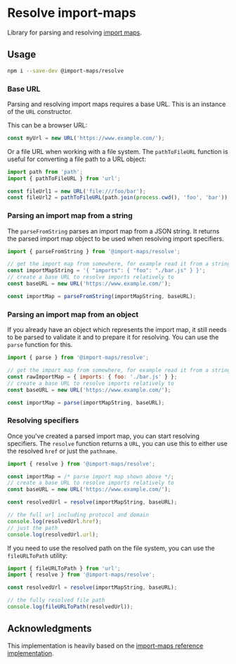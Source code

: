 # Resolve import-maps

Library for parsing and resolving [import maps](https://github.com/WICG/import-maps).

[//]: # 'AUTO INSERT HEADER PREPUBLISH'

## Usage

```bash
npm i --save-dev @import-maps/resolve
```

### Base URL

Parsing and resolving import maps requires a base URL. This is an instance of the `URL` constructor.

This can be a browser URL:

```js
const myUrl = new URL('https://www.example.com/');
```

Or a file URL when working with a file system. The `pathToFileURL` function is useful for converting a file path to a URL object:

```js
import path from 'path';
import { pathToFileURL } from 'url';

const fileUrl1 = new URL('file:///foo/bar');
const fileUrl2 = pathToFileURL(path.join(process.cwd(), 'foo', 'bar'));
```

### Parsing an import map from a string

The `parseFromString` parses an import map from a JSON string. It returns the parsed import map object to be used when resolving import specifiers.

```js
import { parseFromString } from '@import-maps/resolve';

// get the import map from somewhere, for example read it from a string
const importMapString = '{ "imports": { "foo": "./bar.js" } }';
// create a base URL to resolve imports relatively to
const baseURL = new URL('https://www.example.com/');

const importMap = parseFromString(importMapString, baseURL);
```

### Parsing an import map from an object

If you already have an object which represents the import map, it still needs to be parsed to validate it and to prepare it for resolving. You can use the `parse` function for this.

```js
import { parse } from '@import-maps/resolve';

// get the import map from somewhere, for example read it from a string
const rawImportMap = { imports: { foo: './bar.js' } };
// create a base URL to resolve imports relatively to
const baseURL = new URL('https://www.example.com/');

const importMap = parse(importMapString, baseURL);
```

### Resolving specifiers

Once you've created a parsed import map, you can start resolving specifiers. The `resolve` function returns a `URL`, you can use this to either use the resolved `href` or just the `pathname`.

```js
import { resolve } from '@import-maps/resolve';

const importMap = /* parse import map shown above */;
// create a base URL to resolve imports relatively to
const baseURL = new URL('https://www.example.com/');

const resolvedUrl = resolve(importMapString, baseURL);

// the full url including protocol and domain
console.log(resolvedUrl.href);
// just the path
console.log(resolvedUrl.url);
```

If you need to use the resolved path on the file system, you can use the `fileURLToPath` utility:

```js
import { fileURLToPath } from 'url';
import { resolve } from '@import-maps/resolve';

const resolvedUrl = resolve(importMapString, baseURL);

// the fully resolved file path
console.log(fileURLToPath(resolvedUrl));
```

## Acknowledgments

This implementation is heavily based on the [import-maps reference implementation](https://github.com/WICG/import-maps/tree/master/reference-implementation).
